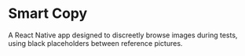 # Smart Copy

A React Native app designed to discreetly browse images during tests, using black placeholders between reference pictures.
